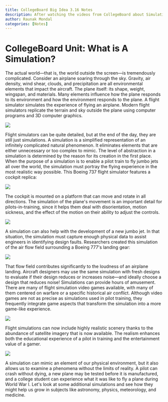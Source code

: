 ```yaml
---
title: CollegeBoard Big Idea 3.16 Notes
description: After watching the videos from CollegeBoard about Simulations, here are some notes that the group members as well as the class can refer to
author: Raunak Mondal
categories: [Notes]
---
```


# CollegeBoard Unit: What is A Simulation?

The actual world—that is, the world outside the screen—is tremendously complicated.
Consider an airplane soaring through the sky. Gravity, air density, wind shear, clouds, and precipitation are all environmental elements that impact the aircraft. The plane itself: its shape, weight, wingspan, and materials. Many elements influence how the plane responds to its environment and how the environment responds to the plane.
A flight simulator simulates the experience of flying an airplane. Modern flight simulators replicate the terrain and sky outside the plane using computer programs and 3D computer graphics.

![](https://cdn.kastatic.org/ka-perseus-images/314da26b23caf0f1a54d197bb52de55131fd8f17.png)

Flight simulators can be quite detailed, but at the end of the day, they are still just simulations.
A simulation is a simplified representation of an infinitely complicated natural phenomenon. It eliminates elements that are either unnecessary or too complex to mimic. The level of abstraction in a simulation is determined by the reason for its creation in the first place.
When the purpose of a simulation is to enable a pilot train to fly jumbo jets all over the world, the simulation must portray the flying experience in the most realistic way possible.
This Boeing 737 flight simulator features a cockpit replica:

![](https://cdn.kastatic.org/ka-perseus-images/9e8c71e1a71da5cdf5e0a4ded52b144ca7b625e3.png)

The cockpit is mounted on a platform that can move and rotate in all directions. The simulation of the plane's movement is an important detail for pilots-in-training, since it helps them deal with disorientation, motion sickness, and the effect of the motion on their ability to adjust the controls.

![](https://cdn.kastatic.org/ka-perseus-images/8354c393b4b5ca3b4d614e70b68c68e914e77eb0.gif)

A simulation can also help with the development of a new jumbo jet. In that situation, the simulation must capture enough physical data to assist engineers in identifying design faults.
Researchers created this simulation of the air flow field surrounding a Boeing 777's landing gear:

![](https://cdn.kastatic.org/ka-perseus-images/f26bee145e63968db43becfaedddde204e221882.gif)

That flow field contributes significantly to the loudness of an airplane landing. Aircraft designers may use the same simulation with fresh designs to evaluate if their design reduces or increases noise—and ideally choose a design that reduces noise!
Simulations can provide hours of amusement. There are many of flight simulation video games available, with many of them centered on warfare or a specific historical air conflict. Although video games are not as precise as simulations used in pilot training, they frequently integrate game aspects that transform the simulation into a more game-like experience.

![](https://cdn.kastatic.org/ka-perseus-images/71a834ac4618d66cb6812239f1b08ed041b254ae.png)

Flight simulations can now include highly realistic scenery thanks to the abundance of satellite imagery that is now available. The realism enhances both the educational experience of a pilot in training and the entertainment value of a gamer.

![](https://cdn.kastatic.org/ka-perseus-images/c62beec8cf51e4f13ff81c0829d97ed62f8fb685.png)

A simulation can mimic an element of our physical environment, but it also allows us to examine a phenomena without the limits of reality. A pilot can crash without dying, a new plane may be tested before it is manufactured, and a college student can experience what it was like to fly a plane during World War I.
Let's look at some additional simulations and see how they might help us grow in subjects like astronomy, physics, meteorology, and medicine.
